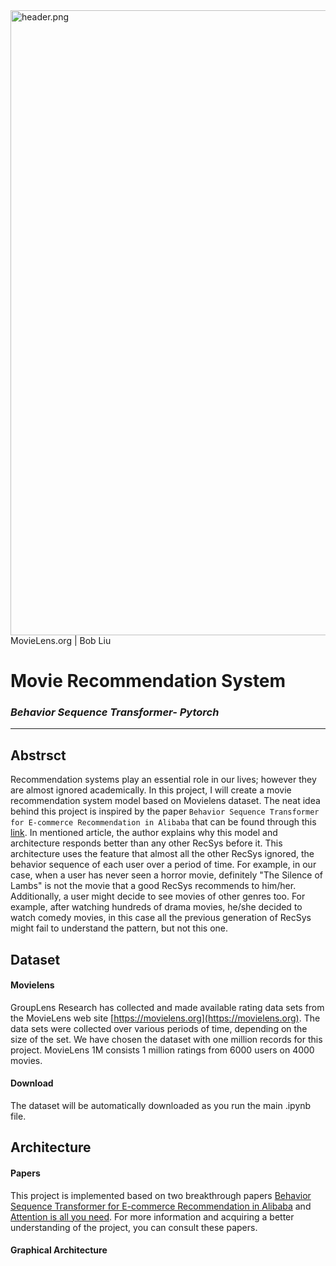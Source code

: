 <img src="./images/header.png" alt="header.png" width="1000" >
MovieLens.org | Bob Liu

# Movie Recommendation System
### **_Behavior Sequence Transformer- Pytorch_**
---------------
## Abstrsct
Recommendation systems play an essential role in our lives; however they are almost ignored academically. In this project, I will create a movie recommendation system model based on Movielens dataset. The neat idea behind this project is inspired by the paper `Behavior Sequence Transformer for E-commerce Recommendation in Alibaba` that can be found through this [link](https://arxiv.org/abs/1905.06874). In mentioned article, the author explains why this model and architecture responds better than any other RecSys before it. This architecture uses the feature that almost all the other RecSys ignored, the behavior sequence of each user over a period of time. For example, in our case, when a user has never seen a horror movie, definitely "The Silence of Lambs" is not the movie that a good RecSys recommends to him/her. Additionally, a user might decide to see movies of other genres too. For example, after watching hundreds of drama movies, he/she decided to watch comedy movies, in this case all the previous generation of RecSys might fail to understand the pattern, but not this one.

## Dataset
#### Movielens
GroupLens Research has collected and made available rating data sets from the MovieLens web site [https://movielens.org](https://movielens.org). The data sets were collected over various periods of time, depending on the size of the set. We have chosen the dataset with one million records for this project. MovieLens 1M consists 1 million ratings from 6000 users on 4000 movies.

#### Download
The dataset will be automatically downloaded as you run the main .ipynb file.

## Architecture 
#### Papers
This project is implemented based on two breakthrough papers [Behavior Sequence Transformer for E-commerce Recommendation in Alibaba](https://arxiv.org/abs/1905.06874) and [Attention is all you need](https://arxiv.org/abs/1706.03762). For more information and acquiring a better understanding of the project, you can consult these papers.
#### Graphical Architecture



